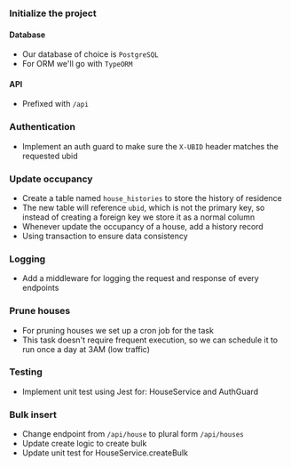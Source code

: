 ### Initialize the project

#### Database

- Our database of choice is `PostgreSQL`
- For ORM we'll go with `TypeORM`

#### API

- Prefixed with `/api`

### Authentication

- Implement an auth guard to make sure the `X-UBID` header matches the requested ubid

### Update occupancy

- Create a table named `house_histories` to store the history of residence
- The new table will reference `ubid`, which is not the primary key, so instead of creating a foreign key we store it as a normal column
- Whenever update the occupancy of a house, add a history record
- Using transaction to ensure data consistency

### Logging

- Add a middleware for logging the request and response of every endpoints

### Prune houses

- For pruning houses we set up a cron job for the task
- This task doesn't require frequent execution, so we can schedule it to run once a day at 3AM (low traffic)

### Testing

- Implement unit test using Jest for: HouseService and AuthGuard

### Bulk insert

- Change endpoint from `/api/house` to plural form `/api/houses`
- Update create logic to create bulk
- Update unit test for HouseService.createBulk
